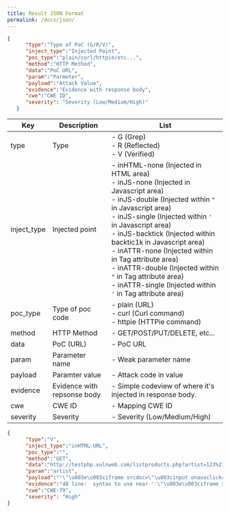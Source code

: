 ```yaml
---
title: Result JSON Format
permalink: /docs/json/
---
```


```json
{
      "type":"Type of PoC (G/R/V)",
      "inject_type":"Injected Point",
      "poc_type":"plain/curl/httpie/etc...",
      "method":"HTTP Method",
      "data":"PoC URL",
      "param":"Parmeter",
      "payload":"Attack Value",
      "evidence":"Evidence with response body",
      "cwe":"CWE ID",
      "severity": "Severity (Low/Medium/High)"
   }
```

| Key         | Description                 | List                                                         |
| ----------- | --------------------------- | ------------------------------------------------------------ |
| type        | Type                        | - G (Grep)<br />- R (Reflected)<br />- V (Verified)          |
| inject_type | Injected point              | - inHTML-none (Injected in HTML area)<br />- inJS-none (Injected in Javascript area)<br />- inJS-double (Injected within `"` in Javascript area)<br />- inJS-single (Injected within `'` in Javascript area)<br />- inJS-backtick (Injected within backtic1k in Javascript area)<br />- inATTR-none (Injected within in Tag attribute area)<br />- inATTR-double (Injected within `"` in Tag attribute area)<br />- inATTR-single (Injected within `'` in Tag attribute area) |
| poc_type    | Type of poc code            | - plain (URL)<br />- curl (Curl command)<br />- httpie (HTTPie command) |
| method      | HTTP Method                 | - GET/POST/PUT/DELETE, etc...                                |
| data        | PoC (URL)                   | - PoC URL                                                    |
| param       | Parameter name              | - Weak parameter name                                        |
| payload     | Paramter value              | - Attack code in value                                       |
| evidence    | Evidence with repsonse body | - Simple codeview of where it's injected in response body.   |
| cwe         | CWE ID                      | - Mapping CWE ID                                             |
| severity    | Severity                    | - Severity (Low/Medium/High)                                 |

```json
{
      "type":"V",
      "inject_type":"inHTML-URL",
      "poc_type":"",
      "method":"GET",
      "data":"http://testphp.vulnweb.com/listproducts.php?artist=123%27%22%3E%3Ciframe+srcdoc%3D%22%3Cinput+onauxclick%3Dalert%281%29%3E%22+class%3Ddalfox%3E%3C%2Fiframe%3E",
      "param":"artist",
      "payload":"'\"\u003e\u003ciframe srcdoc=\"\u003cinput onauxclick=alert(1)\u003e\" class=dalfox\u003e\u003c/iframe\u003e",
      "evidence":"48 line:  syntax to use near ''\"\u003e\u003ciframe srcdoc=\"\u003cinput onauxclick=alert(1)\u003e\" class=dalfox",
      "cwe":"CWE-79",
      "severity": "High"
}
```
